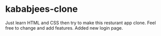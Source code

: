 # kababjees-clone
Just learn HTML and CSS then try to make this resturant app clone.
Feel free to change and add features.
Added new login page.
